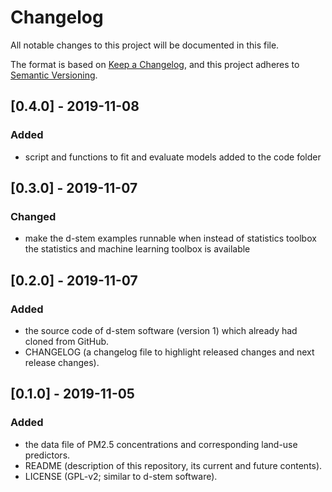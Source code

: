 # Changelog
All notable changes to this project will be documented in this file.

The format is based on [Keep a Changelog](https://keepachangelog.com/en/1.0.0/),
and this project adheres to [Semantic Versioning](https://semver.org/spec/v2.0.0.html).

## [0.4.0] - 2019-11-08
### Added
- script and functions to fit and evaluate models added to the code folder

## [0.3.0] - 2019-11-07
### Changed
- make the d-stem examples runnable when instead of statistics toolbox the statistics and machine learning toolbox is available

## [0.2.0] - 2019-11-07
### Added
- the source code of d-stem software (version 1) which already had cloned from GitHub.
- CHANGELOG (a changelog file to highlight released changes and next release changes).

## [0.1.0] - 2019-11-05
### Added
- the data file of PM2.5 concentrations and corresponding land-use predictors.
- README (description of this repository, its current and future contents).
- LICENSE (GPL-v2; similar to d-stem software).
